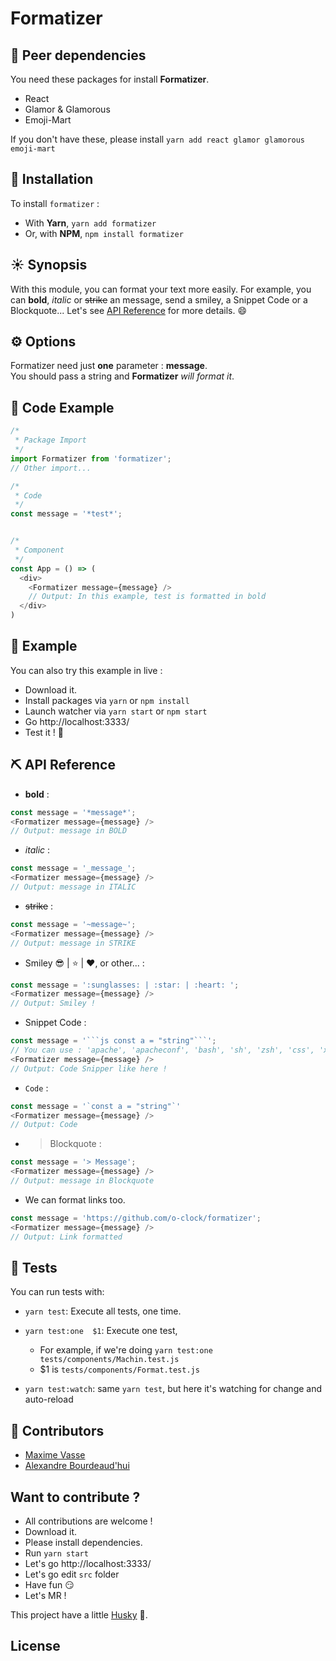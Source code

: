 # Formatizer

## :muscle: Peer dependencies
You need these packages for install **Formatizer**.
  * React
  * Glamor & Glamorous
  * Emoji-Mart

If you don't have these, please install `yarn add react glamor glamorous emoji-mart`


## :rocket: Installation
To install `formatizer` :
  * With **Yarn**, `yarn add formatizer`
  * Or, with **NPM**, `npm install formatizer`


## :sunny: Synopsis
With this module, you can format your text more easily. For example, you can **bold**, _italic_ or ~~strike~~ an message, send a smiley, a Snippet Code or a Blockquote... Let's see [API Reference](https://github.com/O-clock/formatizer#pick-api-reference) for more details. :smile:


## :gear: Options
Formatizer need just **one** parameter : **message**.   
You should pass a string and **Formatizer** _will format it_.


## :eyes: Code Example
```js
/*
 * Package Import
 */
import Formatizer from 'formatizer';
// Other import...

/*
 * Code
 */
const message = '*test*';


/*
 * Component
 */
const App = () => (
  <div>
    <Formatizer message={message} />
    // Output: In this example, test is formatted in bold
  </div>
)
```


## :eyes: Example

You can also try this example in live :
  * Download it.
  * Install packages via `yarn` or `npm install`
  * Launch watcher via `yarn start` or `npm start`
  * Go http://localhost:3333/
  * Test it ! :tada:


## :pick: API Reference
* **bold** :   
```js
const message = '*message*';
<Formatizer message={message} />
// Output: message in BOLD
```

* _italic_ :   
```js
const message = '_message_';
<Formatizer message={message} />
// Output: message in ITALIC
```

* ~~strike~~ :   
```js
const message = '~message~';
<Formatizer message={message} />
// Output: message in STRIKE
```

* Smiley :sunglasses: | :star: | :heart:, or other... :
```js
const message = ':sunglasses: | :star: | :heart: ';
<Formatizer message={message} />
// Output: Smiley !
```

* Snippet Code :
```js
const message = '```js const a = "string"```';   
// You can use : 'apache', 'apacheconf', 'bash', 'sh', 'zsh', 'css', 'xml', 'html', 'xhtml', 'rss', 'atom', 'xjb', 'xsd', 'xsl', 'plist', 'ini', 'json', 'javascript', 'js', 'jsx', 'less', 'markdown', 'md', 'mkdown', 'mkd', 'php', 'scss', 'sql', 'stylus', 'styl' or 'twig',
<Formatizer message={message} />
// Output: Code Snipper like here !
```

* `Code` :
```js
const message = '`const a = "string"`'
<Formatizer message={message} />
// Output: Code
```

* > Blockquote :   
```js
const message = '> Message';
<Formatizer message={message} />
// Output: message in Blockquote
```

* We can format links too.
```js
const message = 'https://github.com/o-clock/formatizer';
<Formatizer message={message} />
// Output: Link formatted
```


## :construction: Tests
You can run tests with:

  * `yarn test`: Execute all tests, one time.

  * `yarn test:one  $1`: Execute one test,
    * For example, if we're doing `yarn test:one tests/components/Machin.test.js`
    * $1 is `tests/components/Format.test.js`


  * `yarn test:watch`: same `yarn test`, but here it's watching for change and auto-reload



## :busts_in_silhouette: Contributors
* [Maxime Vasse](https://github.com/webdif)
* [Alexandre Bourdeaud'hui](https://github.com/alexandrebourdeaudhui)


## Want to contribute ?
 * All contributions are welcome !
  * Download it.
  * Please install dependencies.
  * Run `yarn start`
  * Let's go http://localhost:3333/
  * Let's go edit `src` folder
  * Have fun :smirk:
  * Let's MR !


This project have a little [Husky](https://github.com/typicode/husky) :dog:.


## License
